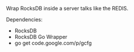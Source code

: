 Wrap RocksDB inside a server talks like the REDIS.

Dependencies:
* RocksDB
* RocksDB Go Wrapper
* go get code.google.com/p/gcfg
